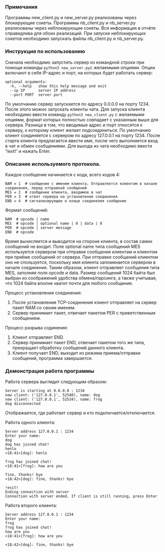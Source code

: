 ### Примечания
Программы new_client.py и new_server.py реализованы через блокирующие сокеты.
Программы nb_client.py и nb_server.py реализованы через неблокирующие сокеты.
Вся информация в отчёте справедлива для обоих реализаций.
При запуске неблокирующих сокетов необходимо запускать файлы nb_client.py и nb_server.py.

### Инструкция по использованию
Сначала необходимо запустить сервер из командной строки при помощи команды `python3 new_server.py`с желаемыми опциями. Опции включают в себя IP-адрес и порт, на которых будет работать сервер:
```
optional arguments:
  -h, --help   show this help message and exit
  --ip IP      server IP address
  --port PORT  server port

```
По умолчанию сервер запускается по адресу 0.0.0.0 на порту 1234.
После этого можно запускать клиенты чата. Для запуска клиента необходимо ввести команду `python3 new_client.py` с желаемыми опциями, формат которых полностью совпадает с указанным выше для сервера. Разница в том, что вводимые адрес и порт относятся к серверу, к которому клиент желает подсоединиться.
По умолчанию клиент соединяется с сервером по адресу 127.0.0.1 на порту 1234.
После старта клиента предлагается ввести имя, после чего выполняется вход в чат и обмен сообщениями. Для выхода из чата необходимо ввести '!exit!' и нажать Enter.

### Описание используемого протокола.
Каждое сообщение начинается с кода, всего кодов 4:
```
NAM = 1  # сообщение с именем клиента. Отправляется клиентом в начале соединения, перед отправкой сообщений
MES = 2  # сообщение клиента, вводимое в чат
PER = 3  # ответ сервера на установление соединения
END = 4  # сигнализируещее о конце соединения сообщение
```
Формат сообщений:
```
NAM  # opcode | name
MES  # opcode | optional name | 0 | data | 0 
PER  # opcode | server message 
END  # opcode
```
Время вычисляется и выводится на стороне клиента, в состав самих сообщений не входит.
Поле optional name типа сообщений MES используется сервером при отправке сообщения клиентам и клиентом при приёме сообщений от сервера. При отправке сообщений клиентом оно не спользуется, поскольку имя клиента запоминается сервером в начале соединения. Таким образом, клиент отправляет сообщения типа MES, заполняя поля opcode и data.
Размер сообщений 1024 байта был выбран из соображений удобства обмена/парсинга, а также учитывая, что 1024 байта вполне хватит почти для любого сообщения.

Процесс установления соединения:
1) После установления TCP-соединения клиент отправляет на сервер пакет NAM со своим именем.
2) Сервер принимает пакет, отвечает пакетом PER с приветственным сообщением.

Процесс разрыва содинения:
1) Клиент отправляет END.
2) Сервер принимает пакет END, отвечает пакетом того же типа, прекращает обработку сообщений данного клиента.
3) Клиент получает END, выходит из режима приема/отправки сообщений, программа завершается.

### Демонстрация работа программы
Работа сервера выглядит следующим образом:
```
Server is starting at 0.0.0.0 : 1234
new client: ('127.0.0.1', 52540), name: dog
new client: ('127.0.0.1', 52534), name: frog
dog disconnected
```
Отображается, где работает сервер и кто подключается/отключается.

Работа одного клиента:
```
Server address 127.0.0.1 : 1234
Enter your name:
dog
dog has joined chat!
henlo
<18:41>[dog]: henlo

frog has joined chat!
<18:41>[frog]: how are you

fine, thanks! bye
<18:42>[dog]: fine, thanks! bye

!exit!
Ending connection with server
Connection with server ended. If client is still running, press Enter
```
Работа второго клиента:
```
Server address 127.0.0.1 : 1234
Enter your name:
frog
frog has joined chat!
how are you
<18:41>[frog]: how are you

<18:42>[dog]: fine, thanks! bye
```



